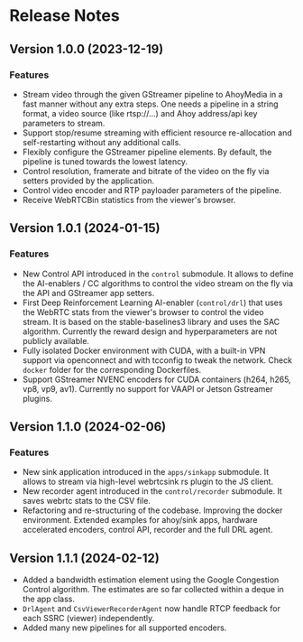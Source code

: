 # Release Notes

## Version 1.0.0 (2023-12-19)

### Features
* Stream video through the given GStreamer pipeline to AhoyMedia in a fast manner without any extra steps. One needs a pipeline in a string format, a video source (like rtsp://...) and Ahoy address/api key parameters to stream.
* Support stop/resume streaming with efficient resource re-allocation and self-restarting without any additional calls.
* Flexibly configure the GStreamer pipeline elements. By default, the pipeline is tuned towards the lowest latency.
* Control resolution, framerate and bitrate of the video on the fly via setters provided by the application.
* Control video encoder and RTP payloader parameters of the pipeline.
* Receive WebRTCBin statistics from the viewer's browser.

## Version 1.0.1 (2024-01-15)

### Features
* New Control API introduced in the `control` submodule. It allows to define the AI-enablers / CC algorithms to control the video stream on the fly via the API and GStreamer app setters.
* First Deep Reinforcement Learning AI-enabler (`control/drl`) that uses the WebRTC stats from the viewer's browser to control the video stream. It is based on the stable-baselines3 library and uses the SAC algorithm. Currently the reward design and hyperparameters are not publicly available.
* Fully isolated Docker environment with CUDA, with a built-in VPN support via openconnect and with tcconfig to tweak the network. Check `docker` folder for the corresponding Dockerfiles.
* Support GStreamer NVENC encoders for CUDA containers (h264, h265, vp8, vp9, av1). Currently no support for VAAPI or Jetson Gstreamer plugins.

## Version 1.1.0 (2024-02-06)

### Features
* New sink application introduced in the `apps/sinkapp` submodule. It allows to stream via high-level webrtcsink rs plugin to the JS client.
* New recorder agent introduced in the `control/recorder` submodule. It saves webrtc stats to the CSV file.
* Refactoring and re-structuring of the codebase. Improving the docker environment. Extended examples for ahoy/sink apps, hardware accelerated encoders, control API, recorder and the full DRL agent.

## Version 1.1.1 (2024-02-12)
* Added a bandwidth estimation element using the Google Congestion Control algorithm. The estimates are so far collected within a deque in the app class.
* `DrlAgent` and `CsvViewerRecorderAgent` now handle RTCP feedback for each SSRC (viewer) independently.
* Added many new pipelines for all supported encoders.
